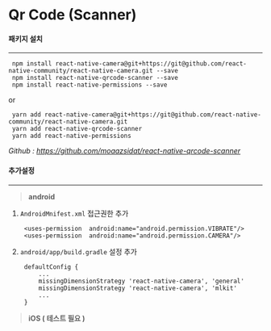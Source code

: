 
# Qr Code (Scanner)


#### 패키지 설치
---
  

	 npm install react-native-camera@git+https://git@github.com/react-native-community/react-native-camera.git --save
	 npm install react-native-qrcode-scanner --save
	 npm install react-native-permissions --save
or
			
	 yarn add react-native-camera@git+https://git@github.com/react-native-community/react-native-camera.git
	 yarn add react-native-qrcode-scanner
	 yarn add react-native-permissions

*Github : https://github.com/moaazsidat/react-native-qrcode-scanner*

  
 
#### 추가설정
---

> **android**

1. `AndroidMnifest.xml` 접근권한 추가

		<uses-permission  android:name="android.permission.VIBRATE"/>
		<uses-permission  android:name="android.permission.CAMERA"/> 

2. `android/app/build.gradle`  설정 추가

		defaultConfig {
			...
			missingDimensionStrategy 'react-native-camera', 'general'
			missingDimensionStrategy 'react-native-camera', 'mlkit'
			...
		}


> **iOS ( 테스트 필요 )**